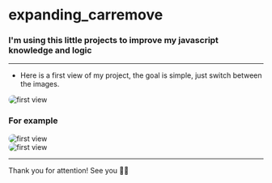 

# expanding_carremove

### I'm using this little projects to improve my javascript knowledge and logic

-----------------------------------------------------
- Here is a first view of my project, the goal is simple, just switch between the images.

<div>
 <img align="center" alt="first view" style="border-radius:10px"; src="https://i.imgur.com/iTcZvNC.png">
 </div>


### For example

<div>
 <img align="center" alt="first view" style="border-radius:10px"; src="https://i.imgur.com/1wthoBi.png">
 </div>


<div>
 <img align="center" alt="first view" style="border-radius:10px"; src="https://i.imgur.com/SiccR2y.png">
 </div>

----------
Thank you for attention! See you 🥷🥷
